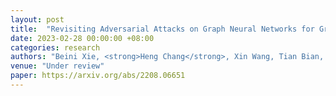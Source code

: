 ```yaml
---
layout: post
title:  "Revisiting Adversarial Attacks on Graph Neural Networks for Graph Classification"
date: 2023-02-28 00:00:00 +08:00
categories: research
authors: "Beini Xie, <strong>Heng Chang</strong>, Xin Wang, Tian Bian, Shiji Zhou, Daixin Wang, Zhiqiang Zhang, Wenwu Zhu"
venue: "Under review"
paper: https://arxiv.org/abs/2208.06651
---
```


